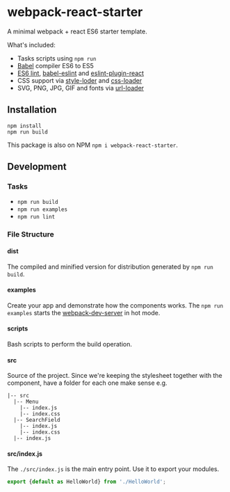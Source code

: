 # webpack-react-starter
A minimal webpack + react ES6 starter template.

What's included:

- Tasks scripts using `npm run`
- [Babel](babeljs.io) compiler ES6 to ES5
- [ES6 lint](http://eslint.org/), [babel-eslint](https://github.com/babel/babel-eslint) and [eslint-plugin-react](https://github.com/yannickcr/eslint-plugin-react)
- CSS support via [style-loder](https://github.com/webpack/style-loader) and [css-loader](https://github.com/webpack/css-loader)
- SVG, PNG, JPG, GIF and fonts via [url-loader](https://github.com/webpack/url-loader)

## Installation

```
npm install
npm run build
```

This package is also on NPM `npm i webpack-react-starter`.

## Development

### Tasks

- `npm run build`
- `npm run examples`
- `npm run lint`

### File Structure

#### dist

The compiled and minified version for distribution generated by `npm run build`.

#### examples

Create your app and demonstrate how the components works. The `npm run examples` starts the [webpack-dev-server](http://webpack.github.io/docs/webpack-dev-server.html) in hot mode.

#### scripts

Bash scripts to perform the build operation.

#### src

Source of the project. Since we're keeping the stylesheet together with the component, have a folder for each one make sense e.g.

```
|-- src
  |-- Menu
    |-- index.js
    |-- index.css
  |-- SearchField
    |-- index.js
    |-- index.css
  |-- index.js
```

#### src/index.js

The `./src/index.js` is the main entry point. Use it to export your modules.

```javascript
export {default as HelloWorld} from './HelloWorld';
```